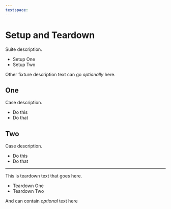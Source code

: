 ```yaml
---
testspace:
---
```

# Setup and Teardown
Suite description.

* Setup One
* Setup Two

Other fixture description text can go *optionally* here. 

## One 
Case description. 

  * Do this
  * Do that

## Two 
Case description. 

  * Do this
  * Do that

----

This is teardown text that goes here.

* Teardown One
* Teardown Two

And can contain *optional* text here 
